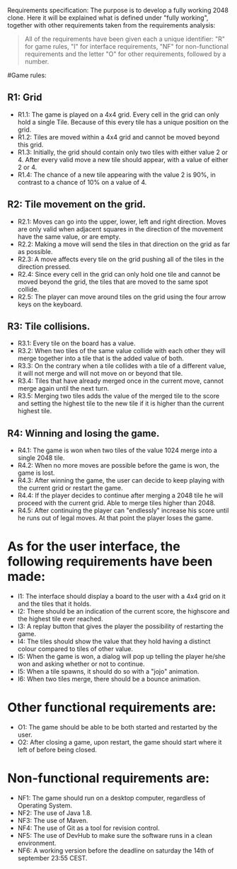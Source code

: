 
Requirements specification:
The purpose is to develop a fully working 2048 clone. Here it
will be explained what is defined under "fully working", together with other
requirements taken from the requirements analysis:

>All of the requirements have been given each a unique identifier: "R" for game rules, "I" for interface requirements, "NF" for non-functional requirements
>and the letter "O" for other requirements, followed by a number.

#Game rules:


## R1: Grid 

* R1.1: The game is played on a 4x4 grid. Every cell in the grid can only hold a single Tile. Because of this every tile has a unique position on the grid. 
* R1.2: Tiles are moved within a 4x4 grid and cannot be moved beyond this grid.
* R1.3: Initially, the grid should contain only two tiles with either value 2 or 4. After every valid move a new tile should appear, with a value of either 2 or 4.
* R1.4: The chance of a new tile appearing with the value 2 is 90%, in contrast to a chance of 10% on a value of 4.



## R2: Tile movement on the grid.

* R2.1: Moves can go into the upper, lower, left and right direction. Moves are only valid when adjacent squares in the direction of the movement have the same value, or are empty.
* R2.2: Making a move will send the tiles in that direction on the grid as far as possible. 
* R2.3: A move affects every tile on the grid pushing all of the tiles in the direction pressed.
* R2.4: Since every cell in the grid can only hold one tile and cannot be moved beyond the grid, the tiles that are moved to the same spot collide.
* R2.5: The player can move around tiles on the grid using the four arrow keys on the keyboard.


## R3: Tile collisions.

* R3.1: Every tile on the board has a value.
* R3.2: When two tiles of the same value collide with each other they will merge together into a tile that is the added value of both.
* R3.3: On the contrary when a tile collides with a tile of a different value, it will not merge and will not move on or beyond that tile. 
* R3.4: Tiles that have already merged once in the current move, cannot merge again until the next turn. 
* R3.5: Merging two tiles adds the value of the merged tile to the score and setting the highest tile to the new tile if it is higher than the current highest tile.


## R4: Winning and losing the game.

* R4.1: The game is won when two tiles of the value 1024 merge into a single 2048 tile.  
* R4.2: When no more moves are possible before the game is won, the game is lost.
* R4.3: After winning the game, the user can decide to keep playing with the current grid or restart the game.
* R4.4: If the player decides to continue after merging a 2048 tile he will proceed with the current grid. Able to merge tiles higher than 2048.
* R4.5: After continuing the player can "endlessly" increase his score until he runs out of legal moves. At that point the player loses the game.
 

# As for the user interface, the following requirements have been made:
* I1: The interface should display a board to the user with a 4x4 grid on it and the tiles that it holds. 
* I2: There should be an indication of the current score, the highscore and the highest tile ever reached.
* I3: A replay button that gives the player the possibility of restarting the game.
* I4: The tiles should show the value that they hold having a distinct colour compared to tiles of other value.
* I5: When the game is won, a dialog will pop up telling the player he/she won and asking whether or not to continue.
* I5: When a tile spawns, it should do so with a "jojo" animation.
* I6: When two tiles merge, there should be a bounce animation.

# Other functional requirements are:
* O1: The game should be able to be both started and restarted by the user.
* O2: After closing a game, upon restart, the game should start where it left of before being closed.

# Non-functional requirements are:
* NF1: The game should run on a desktop computer, regardless of Operating System.
* NF2: The use of Java 1.8.
* NF3: The use of Maven.
* NF4: The use of Git as a tool for revision control.
* NF5: The use of DevHub to make sure the software runs in a clean environment.
* NF6: A working version before the deadline on saturday the 14th of september 23:55 CEST.


